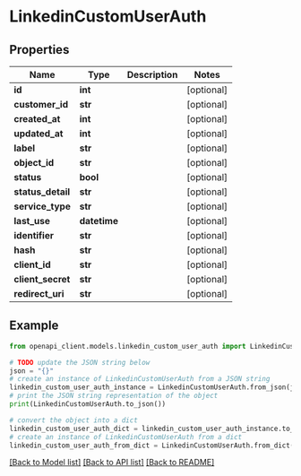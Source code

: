 # LinkedinCustomUserAuth


## Properties

Name | Type | Description | Notes
------------ | ------------- | ------------- | -------------
**id** | **int** |  | [optional] 
**customer_id** | **str** |  | [optional] 
**created_at** | **int** |  | [optional] 
**updated_at** | **int** |  | [optional] 
**label** | **str** |  | [optional] 
**object_id** | **str** |  | [optional] 
**status** | **bool** |  | [optional] 
**status_detail** | **str** |  | [optional] 
**service_type** | **str** |  | [optional] 
**last_use** | **datetime** |  | [optional] 
**identifier** | **str** |  | [optional] 
**hash** | **str** |  | [optional] 
**client_id** | **str** |  | [optional] 
**client_secret** | **str** |  | [optional] 
**redirect_uri** | **str** |  | [optional] 

## Example

```python
from openapi_client.models.linkedin_custom_user_auth import LinkedinCustomUserAuth

# TODO update the JSON string below
json = "{}"
# create an instance of LinkedinCustomUserAuth from a JSON string
linkedin_custom_user_auth_instance = LinkedinCustomUserAuth.from_json(json)
# print the JSON string representation of the object
print(LinkedinCustomUserAuth.to_json())

# convert the object into a dict
linkedin_custom_user_auth_dict = linkedin_custom_user_auth_instance.to_dict()
# create an instance of LinkedinCustomUserAuth from a dict
linkedin_custom_user_auth_from_dict = LinkedinCustomUserAuth.from_dict(linkedin_custom_user_auth_dict)
```
[[Back to Model list]](../README.md#documentation-for-models) [[Back to API list]](../README.md#documentation-for-api-endpoints) [[Back to README]](../README.md)



